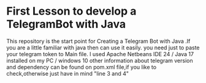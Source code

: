 # First Lesson to develop a TelegramBot with Java
This repository is the start point for Creating a Telegram Bot with Java .If you are a little familiar with java then can use it easily.
you need just to paste your telegram token to Main file.
I used Apache Netbeans IDE 24 / Java 17 installed on my PC / windows 10
other information about telegram version and dependency can be found on pom.xml file,if you like to check,otherwise just have in mind "line 3 and 4" 
